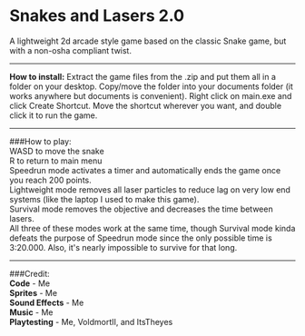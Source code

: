 # Snakes and Lasers 2.0
A lightweight 2d arcade style game based on the classic Snake game, but with a non-osha compliant twist.

---

**How to install:**
Extract the game files from the .zip and put them all in a folder on your desktop. Copy/move the folder into your
documents folder (it works anywhere but documents is convenient). Right click on main.exe and click Create Shortcut.
Move the shortcut wherever you want, and double click it to run the game.

---

###How to play:   
WASD to move the snake   
R to return to main menu   
Speedrun mode activates a timer and automatically ends the game once you reach 200 points.   
Lightweight mode removes all laser particles to reduce lag on very low end systems (like the laptop I used to make this game).   
Survival mode removes the objective and decreases the time between lasers.   
All three of these modes work at the same time, though Survival mode kinda defeats the purpose of Speedrun mode since 
the only possible time is 3:20.000. Also, it's nearly impossible to survive for that long.   

---

###Credit:   
**Code** - Me   
**Sprites** - Me   
**Sound Effects** - Me   
**Music** - Me   
**Playtesting** - Me, VoldmortII, and ItsTheyes   
